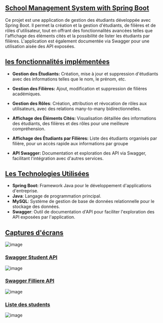 ## <u>**School Management System with Spring Boot**</u>
Ce projet est une application de gestion des étudiants développée avec Spring Boot. Il permet la création et la gestion d'étudiants, de filières et de rôles d'utilisateur, tout en offrant des fonctionnalités avancées telles que l'affichage des éléments cités et la possibilité de lister les étudiants par filières. L'application est également documentée via Swagger pour une utilisation aisée des API exposées.


  
## <u>**les fonctionnalités implémentées**</u>
+ **Gestion des Étudiants:** Création, mise à jour et suppression d'étudiants avec des informations telles que le nom, le prénom, etc.

+ **Gestion des Filières:** Ajout, modification et suppression de filières académiques.

+ **Gestion des Rôles**: Création, attribution et révocation de rôles aux utilisateurs, avec des relations many-to-many bidirectionnelles.

+ **Affichage des Éléments Cités:** Visualisation détaillée des informations des étudiants, des filières et des rôles pour une meilleure compréhension.

+ **Affichage des Étudiants par Filières:** Liste des étudiants organisés par filière, pour un accès rapide aux informations par groupe

+ **API Swagger:** Documentation et exploration des API via Swagger, facilitant l'intégration avec d'autres services.
  
## <u>**Les Technologies Utilisées**</u>
+ **Spring Boot:** Framework Java pour le développement d'applications d'entreprise.
+ **Java**: Langage de programmation principal.
+ **MySQL**: Système de gestion de base de données relationnelle pour le stockage des données.
+ **Swagger**: Outil de documentation d'API pour faciliter l'exploration des API exposées par l'application.

  
## <u>**Captures d'écrans**</u>

![image](https://github.com/ayouboifikEnsaj/tp_springBoot/assets/107751911/775be33d-9319-4558-b45e-6a8119a3326a)


### <u>**Swagger Student API**</u>
![image](https://github.com/ayouboifikEnsaj/tp_springBoot/assets/107751911/9e99f29a-af53-42a5-be0c-0adc6f06cf51)

### <u>**Swagger Filliere API**</u>

![image](https://github.com/ayouboifikEnsaj/tp_springBoot/assets/107751911/bf9c57a4-6a1d-48b6-894a-2e335dfb7b1e)

### <u>**Liste des students**</u>
![image](https://github.com/ayouboifikEnsaj/tp_springBoot/assets/107751911/36c1ab85-017b-462c-8550-d5db109439f4)



